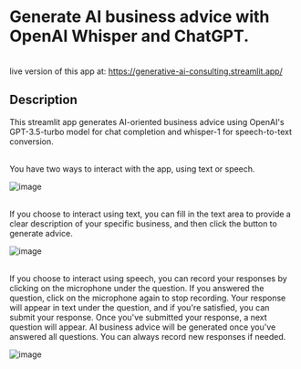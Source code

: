 # **Generate AI business advice with OpenAI Whisper and ChatGPT.**


<br>live version of this app at: https://generative-ai-consulting.streamlit.app/


## Description

This streamlit app generates AI-oriented business advice using OpenAI's GPT-3.5-turbo model for chat completion and whisper-1 for speech-to-text conversion.

<br>You have two ways to interact with the app, using text or speech.

![image](https://user-images.githubusercontent.com/72695808/227738448-f9b1deb7-b06b-4f64-b856-baeb1f196899.png)


<br>If you choose to interact using text, you can fill in the text area to provide a clear description of your specific business, and then click the button to generate advice.

![image](https://user-images.githubusercontent.com/72695808/227738078-4b308d1e-419b-4548-b7c4-d1c54c2f4b1f.png)


<br>If you choose to interact using speech, you can record your responses by clicking on the microphone under the question. If you answered the question, click on the microphone again to stop recording. Your response will appear in text under the question, and if you're satisfied, you can submit your response. Once you've submitted your response, a next question will appear. AI business advice will be generated once you've answered all questions. You can always record new responses if needed.

![image](https://user-images.githubusercontent.com/72695808/227919524-e5dc5e4e-4cd8-4630-91e6-e4f08d736ff2.png)
